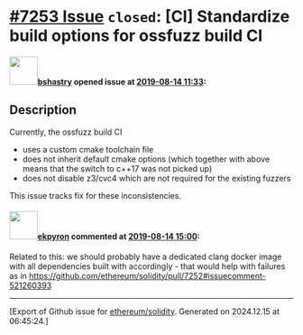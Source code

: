 # [\#7253 Issue](https://github.com/ethereum/solidity/issues/7253) `closed`: [CI] Standardize build options for ossfuzz build CI

#### <img src="https://avatars.githubusercontent.com/u/2388185?v=4" width="50">[bshastry](https://github.com/bshastry) opened issue at [2019-08-14 11:33](https://github.com/ethereum/solidity/issues/7253):

## Description

Currently, the ossfuzz build CI
  - uses a custom cmake toolchain file
  - does not inherit default cmake options (which together with above means that the switch to c++17 was not picked up)
  - does not disable z3/cvc4 which are not required for the existing fuzzers

This issue tracks fix for these inconsistencies.

#### <img src="https://avatars.githubusercontent.com/u/1347491?v=4" width="50">[ekpyron](https://github.com/ekpyron) commented at [2019-08-14 15:00](https://github.com/ethereum/solidity/issues/7253#issuecomment-521283967):

Related to this: we should probably have a dedicated clang docker image with all dependencies built with accordingly - that would help with failures as in https://github.com/ethereum/solidity/pull/7252#issuecomment-521260393


-------------------------------------------------------------------------------



[Export of Github issue for [ethereum/solidity](https://github.com/ethereum/solidity). Generated on 2024.12.15 at 06:45:24.]
